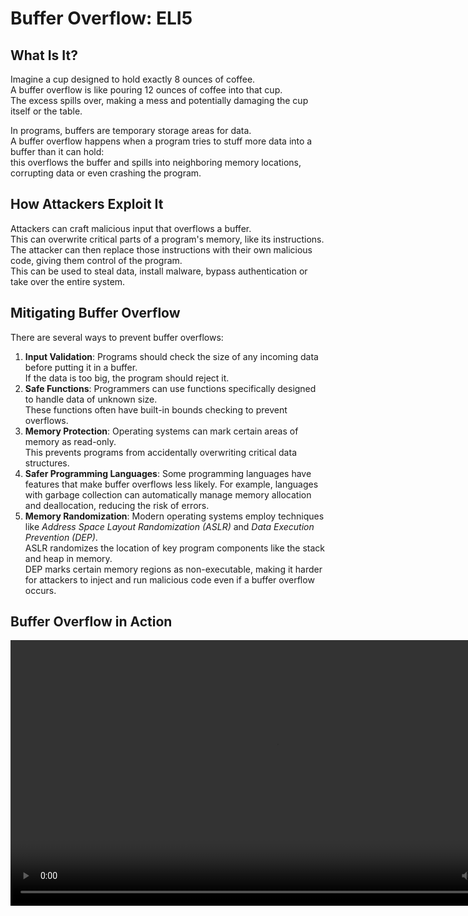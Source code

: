 # Buffer Overflow: ELI5

## What Is It?  
Imagine a cup designed to hold exactly 8 ounces of coffee.  
A buffer overflow is like pouring 12 ounces of coffee into that cup.  
The excess spills over, making a mess and potentially damaging the cup itself or the table.  

In programs, buffers are temporary storage areas for data.  
A buffer overflow happens when a program tries to stuff more data into a buffer than it can hold:  
this overflows the buffer and spills into neighboring memory locations, corrupting data or even crashing the program.  

## How Attackers Exploit It  
Attackers can craft malicious input that overflows a buffer.  
This can overwrite critical parts of a program's memory, like its instructions.  
The attacker can then replace those instructions with their own malicious code, giving them control of the program.  
This can be used to steal data, install malware, bypass authentication or take over the entire system.  

## Mitigating Buffer Overflow
There are several ways to prevent buffer overflows:  

1. **Input Validation**: Programs should check the size of any incoming data before putting it in a buffer.  
   If the data is too big, the program should reject it.  
2. **Safe Functions**: Programmers can use functions specifically designed to handle data of unknown size.  
   These functions often have built-in bounds checking to prevent overflows.  
3. **Memory Protection**: Operating systems can mark certain areas of memory as read-only.  
   This prevents programs from accidentally overwriting critical data structures.  
4. **Safer Programming Languages**: Some programming languages have features that make buffer overflows less likely. 
   For example, languages with garbage collection can automatically manage memory allocation and deallocation, reducing the risk of errors.
5. **Memory Randomization**: Modern operating systems employ techniques like *Address Space Layout Randomization (ASLR)* and *Data Execution Prevention (DEP)*.  
   ASLR randomizes the location of key program components like the stack and heap in memory.  
   DEP marks certain memory regions as non-executable, making it harder for attackers to inject and run malicious code even if a buffer overflow occurs.  


## Buffer Overflow in Action  

<video width="850" controls>
  <source src="media/bo.mp4" type="video/mp4">
</video>  
